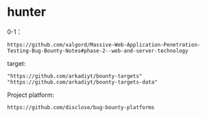# hunter

0-1：
```
https://github.com/xalgord/Massive-Web-Application-Penetration-Testing-Bug-Bounty-Notes#phase-2--web-and-server-technology
```


target:
```
"https://github.com/arkadiyt/bounty-targets"
"https://github.com/arkadiyt/bounty-targets-data"
```


Project platform:
```
https://github.com/disclose/bug-bounty-platforms
```


